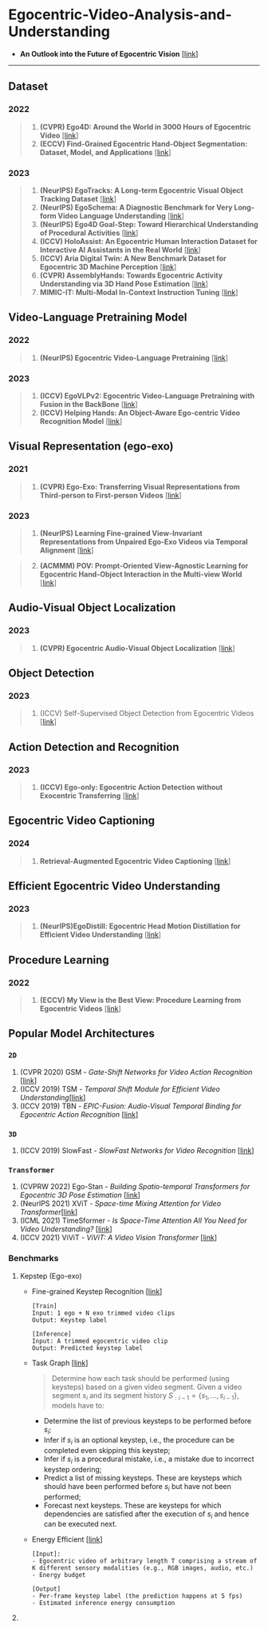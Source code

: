 # Egocentric-Video-Analysis-and-Understanding

- **An Outlook into the Future of Egocentric Vision** [[link](https://arxiv.org/pdf/2308.07123.pdf)]
***
## Dataset
### 2022
> 1. **(CVPR) Ego4D: Around the World in 3000 Hours of Egocentric Video** [[link](https://arxiv.org/pdf/2110.07058.pdf)]
> 2. **(ECCV) Find-Grained Egocentric Hand-Object Segmentation: Dataset, Model, and Applications** [[link](https://arxiv.org/pdf/2208.03826.pdf)]

### 2023
> 1. **(NeurIPS) EgoTracks: A Long-term Egocentric Visual Object Tracking Dataset** [[link](https://proceedings.neurips.cc/paper_files/paper/2023/file/ef01d91aa87e7701aa9c8dc66a2d5bdb-Paper-Datasets_and_Benchmarks.pdf)]
> 2. **(NeurIPS) EgoSchema: A Diagnostic Benchmark for Very Long-form Video Language Understanding** [[link](https://proceedings.neurips.cc/paper_files/paper/2023/file/90ce332aff156b910b002ce4e6880dec-Paper-Datasets_and_Benchmarks.pdf)]
> 3. **(NeurIPS) Ego4D Goal-Step: Toward Hierarchical Understanding of Procedural Activities** [[link](https://proceedings.neurips.cc/paper_files/paper/2023/file/7a65606fa1a6849450550325832036e5-Paper-Datasets_and_Benchmarks.pdf)]
> 4. **(ICCV) HoloAssist: An Egocentric Human Interaction Dataset for Interactive AI Assistants in the Real World** [[link](https://openaccess.thecvf.com/content/ICCV2023/papers/Wang_HoloAssist_an_Egocentric_Human_Interaction_Dataset_for_Interactive_AI_Assistants_ICCV_2023_paper.pdf)]
> 5. **(ICCV) Aria Digital Twin: A New Benchmark Dataset for Egocentric 3D Machine Perception** [[link](https://openaccess.thecvf.com/content/ICCV2023/papers/Pan_Aria_Digital_Twin_A_New_Benchmark_Dataset_for_Egocentric_3D_ICCV_2023_paper.pdf)]
> 6. **(CVPR) AssemblyHands: Towards Egocentric Activity Understanding via 3D Hand Pose Estimation** [[link](https://openaccess.thecvf.com/content/CVPR2023/papers/Ohkawa_AssemblyHands_Towards_Egocentric_Activity_Understanding_via_3D_Hand_Pose_Estimation_CVPR_2023_paper.pdf)]
> 7. **MIMIC-IT: Multi-Modal In-Context Instruction Tuning** [[link](https://arxiv.org/pdf/2306.05425.pdf)]

## Video-Language Pretraining Model
### 2022

> 1. **(NeurIPS) Egocentric Video-Language Pretraining** [[link](https://proceedings.neurips.cc/paper_files/paper/2022/file/31fb284a0aaaad837d2930a610cd5e50-Paper-Conference.pdf)]

### 2023

> 1. **(ICCV) EgoVLPv2: Egocentric Video-Language Pretraining with Fusion in the BackBone** [[link](https://openaccess.thecvf.com/content/ICCV2023/papers/Pramanick_EgoVLPv2_Egocentric_Video-Language_Pre-training_with_Fusion_in_the_Backbone_ICCV_2023_paper.pdf)]
> 2. **(ICCV) Helping Hands: An Object-Aware Ego-centric Video Recognition Model** [[link](https://openaccess.thecvf.com/content/ICCV2023/papers/Zhang_Helping_Hands_An_Object-Aware_Ego-Centric_Video_Recognition_Model_ICCV_2023_paper.pdf)]

## Visual Representation (ego-exo)

### 2021

> 1. **(CVPR) Ego-Exo: Transferring Visual Representations from Third-person to First-person Videos** [[link](https://openaccess.thecvf.com/content/CVPR2021/papers/Li_Ego-Exo_Transferring_Visual_Representations_From_Third-Person_to_First-Person_Videos_CVPR_2021_paper.pdf)]

### 2023

> 1. **(NeurIPS) Learning Fine-grained View-Invariant Representations from Unpaired Ego-Exo Videos via Temporal Alignment** [[link](https://proceedings.neurips.cc/paper_files/paper/2023/file/a845fdc3f87751710218718adb634fe7-Paper-Conference.pdf)]

> 2. **(ACMMM) POV: Prompt-Oriented View-Agnostic Learning for Egocentric Hand-Object Interaction in the Multi-view World** [[link](https://dl.acm.org/doi/pdf/10.1145/3581783.3612484)]

## Audio-Visual Object Localization
### 2023

> 1. **(CVPR) Egocentric Audio-Visual Object Localization** [[link](https://openaccess.thecvf.com/content/CVPR2023/papers/Huang_Egocentric_Audio-Visual_Object_Localization_CVPR_2023_paper.pdf)]

## Object Detection
### 2023

> 1. (ICCV) Self-Supervised Object Detection from Egocentric Videos [[link](https://openaccess.thecvf.com/content/ICCV2023/papers/Akiva_Self-Supervised_Object_Detection_from_Egocentric_Videos_ICCV_2023_paper.pdf)]

## Action Detection and Recognition
### 2023

> 1. **(ICCV) Ego-only: Egocentric Action Detection without Exocentric Transferring** [[link](https://openaccess.thecvf.com/content/ICCV2023/papers/Wang_Ego-Only_Egocentric_Action_Detection_without_Exocentric_Transferring_ICCV_2023_paper.pdf)]

## Egocentric Video Captioning

### 2024
> 1. **Retrieval-Augmented Egocentric Video Captioning** [[link](https://arxiv.org/pdf/2401.00789.pdf)]

## Efficient Egocentric Video Understanding
### 2023
> 1. **(NeurIPS)EgoDistill: Egocentric Head Motion Distillation for Efficient Video Understanding** [[link](https://arxiv.org/abs/2301.02217)]

## Procedure Learning
### 2022
> 1. **(ECCV) My View is the Best View: Procedure Learning from Egocentric Videos** [[link](https://arxiv.org/pdf/2207.10883.pdf)]

## Popular Model Architectures
### `2D`
1. (CVPR 2020) GSM - *Gate-Shift Networks for Video Action Recognition* [[link](https://openaccess.thecvf.com/content_CVPR_2020/papers/Sudhakaran_Gate-Shift_Networks_for_Video_Action_Recognition_CVPR_2020_paper.pdf)] 
2. (ICCV 2019) TSM - *Temporal Shift Module for Efficient Video Understanding*[[link](https://openaccess.thecvf.com/content_ICCV_2019/papers/Lin_TSM_Temporal_Shift_Module_for_Efficient_Video_Understanding_ICCV_2019_paper.pdf)]
3. (ICCV 2019) TBN - *EPIC-Fusion: Audio-Visual Temporal Binding
for Egocentric Action Recognition* [[link](https://openaccess.thecvf.com/content_ICCV_2019/papers/Kazakos_EPIC-Fusion_Audio-Visual_Temporal_Binding_for_Egocentric_Action_Recognition_ICCV_2019_paper.pdf)]

### `3D`
1. (ICCV 2019) SlowFast - *SlowFast Networks for Video Recognition* [[link](https://openaccess.thecvf.com/content_ICCV_2019/papers/Feichtenhofer_SlowFast_Networks_for_Video_Recognition_ICCV_2019_paper.pdf)]

### `Transformer`
1. (CVPRW 2022) Ego-Stan - *Building Spatio-temporal Transformers for Egocentric 3D Pose Estimation* [[link](https://arxiv.org/pdf/2206.04785)]
2. (NeurIPS 2021) XViT - *Space-time Mixing Attention for Video Transformer*[[link](https://proceedings.neurips.cc/paper/2021/file/a34bacf839b923770b2c360eefa26748-Paper.pdf)]
3. (ICML 2021) TimeSformer - *Is Space-Time Attention All You Need for Video Understanding?* [[link](https://arxiv.org/pdf/2102.05095)]
4. (ICCV 2021) ViViT - *ViViT: A Video Vision Transformer* [[link](https://openaccess.thecvf.com/content/ICCV2021/papers/Arnab_ViViT_A_Video_Vision_Transformer_ICCV_2021_paper.pdf)]

### Benchmarks
1. Kepstep (Ego-exo)
    - Fine-grained Keystep Recognition [[link](https://docs.ego-exo4d-data.org/benchmarks/keystep/keystep_recoginition/)]

        ```shell
        [Train]
        Input: 1 ego + N exo trimmed video clips
        Output: Keystep label

        [Inference]
        Input: A trimmed egocentric video clip
        Output: Predicted keystep label
        ```
    - Task Graph [[link](https://docs.ego-exo4d-data.org/benchmarks/keystep/task_graph/)]
        > Determine how each task should be performed (using keysteps) based on a given video segment.
        Given a video segment $s_i$ and its segment history $S_{:i-1} = \{s_1, \ldots, s_{i-1}\}$, models have to:

        - Determine the list of previous keysteps to be performed before $s_i$;
        - Infer if $s_i$ is an optional keystep, i.e., the procedure can be completed even skipping this keystep;
        - Infer if $s_i$ is a procedural mistake, i.e., a mistake due to incorrect keystep ordering;
        - Predict a list of missing keysteps. These are keysteps which should have been performed before $s_i$ but have not been performed;
        - Forecast next keysteps. These are keysteps for which dependencies are satisfied after the execution of $s_i$ and hence can be executed next.

    - Energy Efficient [[link](https://docs.ego-exo4d-data.org/benchmarks/keystep/energy_efficient/)]
        ```shell
        [Input]:
        - Egocentric video of arbitrary length T comprising a stream of K different sensory modalities (e.g., RGB images, audio, etc.)
        - Energy budget

        [Output]
        - Per-frame keystep label (the prediction happens at 5 fps)
        - Estimated inference energy consumption
        ```

2. 

